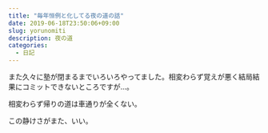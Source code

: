```yaml
---
title: "毎年恒例と化してる夜の道の話"
date: 2019-06-18T23:50:06+09:00
slug: yorunomiti
description: 夜の道
categories: 
  - 日記
---
```


また久々に塾が閉まるまでいろいろやってました。相変わらず覚えが悪く結局結果にコミットできないところですが...。

相変わらず帰りの道は車通りが全くない。

この静けさがまた、いい。